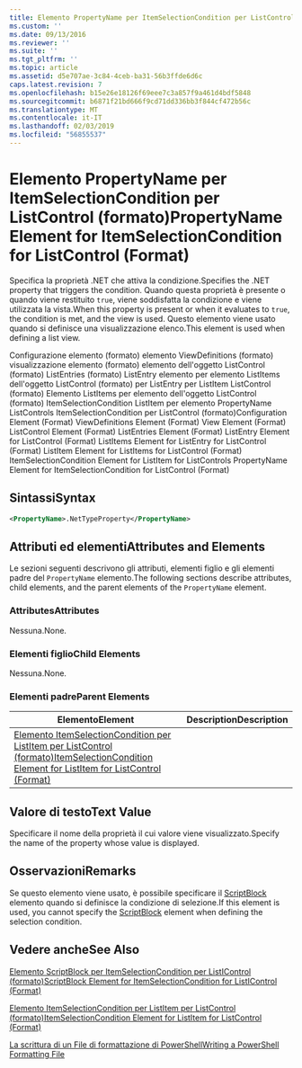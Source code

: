 ```yaml
---
title: Elemento PropertyName per ItemSelectionCondition per ListControl (formato) | Microsoft Docs
ms.custom: ''
ms.date: 09/13/2016
ms.reviewer: ''
ms.suite: ''
ms.tgt_pltfrm: ''
ms.topic: article
ms.assetid: d5e707ae-3c84-4ceb-ba31-56b3ffde6d6c
caps.latest.revision: 7
ms.openlocfilehash: b15e26e18126f69eee7c3a857f9a461d4bdf5848
ms.sourcegitcommit: b6871f21bd666f9cd71dd336bb3f844cf472b56c
ms.translationtype: MT
ms.contentlocale: it-IT
ms.lasthandoff: 02/03/2019
ms.locfileid: "56855537"
---
```

# <a name="propertyname-element-for-itemselectioncondition-for-listcontrol-format"></a><span data-ttu-id="895e6-102">Elemento PropertyName per ItemSelectionCondition per ListControl (formato)</span><span class="sxs-lookup"><span data-stu-id="895e6-102">PropertyName Element for ItemSelectionCondition for ListControl (Format)</span></span>

<span data-ttu-id="895e6-103">Specifica la proprietà .NET che attiva la condizione.</span><span class="sxs-lookup"><span data-stu-id="895e6-103">Specifies the .NET property that triggers the condition.</span></span> <span data-ttu-id="895e6-104">Quando questa proprietà è presente o quando viene restituito `true`, viene soddisfatta la condizione e viene utilizzata la vista.</span><span class="sxs-lookup"><span data-stu-id="895e6-104">When this property is present or when it evaluates to `true`, the condition is met, and the view is used.</span></span> <span data-ttu-id="895e6-105">Questo elemento viene usato quando si definisce una visualizzazione elenco.</span><span class="sxs-lookup"><span data-stu-id="895e6-105">This element is used when defining a list view.</span></span>

<span data-ttu-id="895e6-106">Configurazione elemento (formato) elemento ViewDefinitions (formato) visualizzazione elemento (formato) elemento dell'oggetto ListControl (formato) ListEntries (formato) ListEntry elemento per elemento ListItems dell'oggetto ListControl (formato) per ListEntry per ListItem ListControl (formato) Elemento ListItems per elemento dell'oggetto ListControl (formato) ItemSelectionCondition ListItem per elemento PropertyName ListControls ItemSelectionCondition per ListControl (formato)</span><span class="sxs-lookup"><span data-stu-id="895e6-106">Configuration Element (Format) ViewDefinitions Element (Format) View Element (Format) ListControl Element (Format) ListEntries Element (Format) ListEntry Element for ListControl (Format) ListItems Element for ListEntry for ListControl (Format) ListItem Element for ListItems for ListControl (Format) ItemSelectionCondition Element for ListItem for ListControls PropertyName Element for ItemSelectionCondition for ListControl (Format)</span></span>

## <a name="syntax"></a><span data-ttu-id="895e6-107">Sintassi</span><span class="sxs-lookup"><span data-stu-id="895e6-107">Syntax</span></span>

```xml
<PropertyName>.NetTypeProperty</PropertyName>
```

## <a name="attributes-and-elements"></a><span data-ttu-id="895e6-108">Attributi ed elementi</span><span class="sxs-lookup"><span data-stu-id="895e6-108">Attributes and Elements</span></span>

<span data-ttu-id="895e6-109">Le sezioni seguenti descrivono gli attributi, elementi figlio e gli elementi padre del `PropertyName` elemento.</span><span class="sxs-lookup"><span data-stu-id="895e6-109">The following sections describe attributes, child elements, and the parent elements of the `PropertyName` element.</span></span>

### <a name="attributes"></a><span data-ttu-id="895e6-110">Attributes</span><span class="sxs-lookup"><span data-stu-id="895e6-110">Attributes</span></span>

<span data-ttu-id="895e6-111">Nessuna.</span><span class="sxs-lookup"><span data-stu-id="895e6-111">None.</span></span>

### <a name="child-elements"></a><span data-ttu-id="895e6-112">Elementi figlio</span><span class="sxs-lookup"><span data-stu-id="895e6-112">Child Elements</span></span>

<span data-ttu-id="895e6-113">Nessuna.</span><span class="sxs-lookup"><span data-stu-id="895e6-113">None.</span></span>

### <a name="parent-elements"></a><span data-ttu-id="895e6-114">Elementi padre</span><span class="sxs-lookup"><span data-stu-id="895e6-114">Parent Elements</span></span>

|<span data-ttu-id="895e6-115">Elemento</span><span class="sxs-lookup"><span data-stu-id="895e6-115">Element</span></span>|<span data-ttu-id="895e6-116">Description</span><span class="sxs-lookup"><span data-stu-id="895e6-116">Description</span></span>|
|-------------|-----------------|
|[<span data-ttu-id="895e6-117">Elemento ItemSelectionCondition per ListItem per ListControl (formato)</span><span class="sxs-lookup"><span data-stu-id="895e6-117">ItemSelectionCondition Element for ListItem for ListControl (Format)</span></span>](./itemselectioncondition-element-for-listitem-for-listcontrol-format.md)||

## <a name="text-value"></a><span data-ttu-id="895e6-118">Valore di testo</span><span class="sxs-lookup"><span data-stu-id="895e6-118">Text Value</span></span>

<span data-ttu-id="895e6-119">Specificare il nome della proprietà il cui valore viene visualizzato.</span><span class="sxs-lookup"><span data-stu-id="895e6-119">Specify the name of the property whose value is displayed.</span></span>

## <a name="remarks"></a><span data-ttu-id="895e6-120">Osservazioni</span><span class="sxs-lookup"><span data-stu-id="895e6-120">Remarks</span></span>

<span data-ttu-id="895e6-121">Se questo elemento viene usato, è possibile specificare il [ScriptBlock](./scriptblock-element-for-itemselectioncondition-for-listcontrol-format.md) elemento quando si definisce la condizione di selezione.</span><span class="sxs-lookup"><span data-stu-id="895e6-121">If this element is used, you cannot specify the [ScriptBlock](./scriptblock-element-for-itemselectioncondition-for-listcontrol-format.md) element when defining the selection condition.</span></span>

## <a name="see-also"></a><span data-ttu-id="895e6-122">Vedere anche</span><span class="sxs-lookup"><span data-stu-id="895e6-122">See Also</span></span>

[<span data-ttu-id="895e6-123">Elemento ScriptBlock per ItemSelectionCondition per ListIControl (formato)</span><span class="sxs-lookup"><span data-stu-id="895e6-123">ScriptBlock Element for ItemSelectionCondition for ListIControl (Format)</span></span>](./scriptblock-element-for-itemselectioncondition-for-listcontrol-format.md)

[<span data-ttu-id="895e6-124">Elemento ItemSelectionCondition per ListItem per ListControl (formato)</span><span class="sxs-lookup"><span data-stu-id="895e6-124">ItemSelectionCondition Element for ListItem for ListControl (Format)</span></span>](./itemselectioncondition-element-for-listitem-for-listcontrol-format.md)

[<span data-ttu-id="895e6-125">La scrittura di un File di formattazione di PowerShell</span><span class="sxs-lookup"><span data-stu-id="895e6-125">Writing a PowerShell Formatting File</span></span>](./writing-a-powershell-formatting-file.md)
